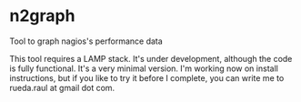 # n2graph
Tool to graph nagios's performance data

This tool requires a LAMP stack. It's under development, although the code is fully functional. It's a very minimal version. I'm working now on install instructions, but if you like to try it before I complete, you can write me to rueda.raul at gmail dot com.

